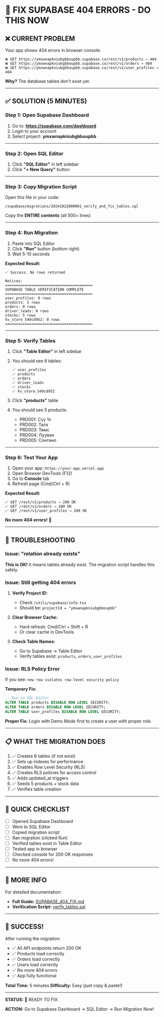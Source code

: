 # 🚀 FIX SUPABASE 404 ERRORS - DO THIS NOW

## ❌ CURRENT PROBLEM

Your app shows 404 errors in browser console:
```
❌ GET https://ymxwnapkniubgbboupbb.supabase.co/rest/v1/products → 404
❌ GET https://ymxwnapkniubgbboupbb.supabase.co/rest/v1/orders → 404
❌ GET https://ymxwnapkniubgbboupbb.supabase.co/rest/v1/user_profiles → 404
```

**Why?** The database tables don't exist yet.

---

## ✅ SOLUTION (5 MINUTES)

### Step 1: Open Supabase Dashboard

1. Go to: **https://supabase.com/dashboard**
2. Login to your account
3. Select project: **ymxwnapkniubgbboupbb**

---

### Step 2: Open SQL Editor

1. Click **"SQL Editor"** in left sidebar
2. Click **"+ New Query"** button

---

### Step 3: Copy Migration Script

Open this file in your code:
```
/supabase/migrations/20241022000001_verify_and_fix_tables.sql
```

Copy the **ENTIRE contents** (all 500+ lines)

---

### Step 4: Run Migration

1. Paste into SQL Editor
2. Click **"Run"** button (bottom right)
3. Wait 5-10 seconds

**Expected Result:**
```
✅ Success. No rows returned

Notices:
========================================
SUPABASE TABLE VERIFICATION COMPLETE
========================================
user_profiles: 0 rows
products: 5 rows
orders: 0 rows
driver_leads: 0 rows
stocks: 5 rows
kv_store_549cd952: 0 rows
========================================
```

---

### Step 5: Verify Tables

1. Click **"Table Editor"** in left sidebar
2. You should see 6 tables:
   ```
   ✅ user_profiles
   ✅ products
   ✅ orders
   ✅ driver_leads
   ✅ stocks
   ✅ kv_store_549cd952
   ```

3. Click **"products"** table
4. You should see 5 products:
   - PRD001: Сүү 1л
   - PRD002: Талх
   - PRD003: Төмс
   - PRD004: Лууван
   - PRD005: Сонгино

---

### Step 6: Test Your App

1. Open your app: `https://your-app.vercel.app`
2. Open Browser DevTools (F12)
3. Go to **Console** tab
4. Refresh page (Cmd/Ctrl + R)

**Expected Result:**
```
✅ GET /rest/v1/products → 200 OK
✅ GET /rest/v1/orders → 200 OK
✅ GET /rest/v1/user_profiles → 200 OK
```

**No more 404 errors!** 🎉

---

## 🐛 TROUBLESHOOTING

### Issue: "relation already exists"

**This is OK!** It means tables already exist. The migration script handles this safely.

### Issue: Still getting 404 errors

1. **Verify Project ID:**
   - Check `/utils/supabase/info.tsx`
   - Should be: `projectId = "ymxwnapkniubgbboupbb"`

2. **Clear Browser Cache:**
   - Hard refresh: Cmd/Ctrl + Shift + R
   - Or clear cache in DevTools

3. **Check Table Names:**
   - Go to Supabase → Table Editor
   - Verify tables exist: `products`, `orders`, `user_profiles`

### Issue: RLS Policy Error

If you see: `new row violates row-level security policy`

**Temporary Fix:**
```sql
-- Run in SQL Editor
ALTER TABLE products DISABLE ROW LEVEL SECURITY;
ALTER TABLE orders DISABLE ROW LEVEL SECURITY;
ALTER TABLE user_profiles DISABLE ROW LEVEL SECURITY;
```

**Proper Fix:** Login with Demo Mode first to create a user with proper role.

---

## 📋 WHAT THE MIGRATION DOES

1. ✅ Creates 6 tables (if not exist)
2. ✅ Sets up indexes for performance
3. ✅ Enables Row Level Security (RLS)
4. ✅ Creates RLS policies for access control
5. ✅ Adds updated_at triggers
6. ✅ Seeds 5 products + stock data
7. ✅ Verifies table creation

---

## 🎯 QUICK CHECKLIST

- [ ] Opened Supabase Dashboard
- [ ] Went to SQL Editor
- [ ] Copied migration script
- [ ] Ran migration (clicked Run)
- [ ] Verified tables exist in Table Editor
- [ ] Tested app in browser
- [ ] Checked console for 200 OK responses
- [ ] No more 404 errors!

---

## 📖 MORE INFO

For detailed documentation:
- **Full Guide:** [SUPABASE_404_FIX.md](./SUPABASE_404_FIX.md)
- **Verification Script:** [verify_tables.sql](./supabase/migrations/verify_tables.sql)

---

## 🎉 SUCCESS!

After running the migration:
- ✅ All API endpoints return 200 OK
- ✅ Products load correctly
- ✅ Orders load correctly
- ✅ Users load correctly
- ✅ No more 404 errors
- ✅ App fully functional

**Total Time:** 5 minutes
**Difficulty:** Easy (just copy & paste!)

---

**STATUS:** 🚀 READY TO FIX

**ACTION:** Go to Supabase Dashboard → SQL Editor → Run Migration Now!
